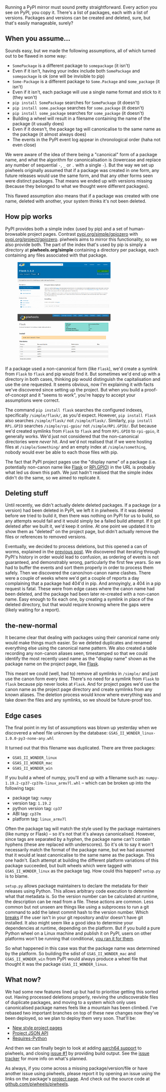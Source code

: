 
<p>Running a PyPI mirror must sound pretty straightforward. Every action you see on PyPI, you copy it. There's a list of packages, each with a list of versions. Packages and versions can be created and deleted, sure, but that's easily manageable, surely?</p>
<h2 class="wp-block-heading">When you assume…</h2>
<p>Sounds easy, but we made the following assumptions, all of which turned out to be flawed in some way:</p>
<ul class="wp-block-list"><li><code>SomePackage</code> is a different package to <code>somepackage</code> (it isn't)</li><li>Even if it isn't, having your index include both <code>SomePackage</code> and <code>somepackage</code> is ok (one will be invisible to pip)</li><li><code>Some-Package</code> is a different package to <code>Some.Package</code> and s<code>ome_package</code> (it isn't)</li><li>Even if it isn't, each package will use a single name format and stick to it (they won't)</li><li><code>pip install SomePackage</code> searches for <code>SomePackage</code> (it doesn't)</li><li><code>pip install some.package</code> searches for <code>some.package</code> (it doesn't)</li><li><code>pip install some_package</code> searches for <code>some_package</code> (it doesn't)</li><li>Building a wheel will result in a filename containing the name of the package (it usually does)</li><li>Even if it doesn't, the package tag will canonicalise to the same name as the package (it almost always does)</li><li>The events in the PyPI event log appear in chronological order (haha not even close)</li></ul>
<p>We were aware of the idea of there being a "canonical" form of a package name, and what the algorithm for canonicalisation is (lowercase and replace any number of sequential <code>-</code>, <code>_</code> or <code>.</code> with a single <code>-</code>). But the way we set up piwheels originally assumed that if a package was created in one form, any future releases would use the same form, and that any other forms seen were distinct packages. That means we ended up with versions missing (because they belonged to what we thought were different packages).</p>
<p>This flawed assumption also means that if a package was created with one name, deleted with another, your system thinks it's not been deleted.</p>
<h2 class="wp-block-heading">How pip works</h2>
<p>PyPI provides both a simple index (used by pip) and a set of human-browsable project pages. Contrast <a href="https://pypi.org/simple/gpiozero/">pypi.org/simple/gpiozero</a> with <a href="https://pypi.org/project/gpiozero/">pypi.org/project/gpiozero</a>. piwheels aims to mirror this functionality, so we also provide both. The part of the index that's used by pip is simply a directory at <strong>piwheels.org/simple</strong> containing a directory per package, each containing any files associated with that package.</p>
<div class="wp-block-image"><figure class="aligncenter size-large"><img sizes="auto, (max-width: 1024px) 100vw, 1024px" src="images/Screenshot-from-2020-09-19-02-09-48-1024x753.png"/></figure></div>
<div class="wp-block-image"><figure class="aligncenter size-large"><img sizes="auto, (max-width: 1024px) 100vw, 1024px" src="images/Screenshot-from-2020-09-19-02-12-59-1024x682.png"/></figure></div>
<p>If a package used a non-canonical form (like <code>Flask</code>), we'd create a symlink from <code>Flask</code> to <code>flask</code> and pip would find it. But sometimes we'd end up with a directory in both cases, thinking pip would distinguish the capitalisation and use the one requested. It seems obvious, now I'm explaining it with facts we've discovered since setting up the project. But when you build a proof-of-concept and it "seems to work", you're happy to accept your assumptions were correct.</p>
<p>The command <code>pip install flask</code> searches the configured indexes, specifically <code>/simple/flask/</code>, as you'd expect. However, <code>pip install Flask</code> also searches <code>/simple/flask/</code> not <code>/simple/Flask/</code>. Similarly, <code>pip install RPi.GPIO</code> searches <code>/simple/rpi-gpio/</code> not <code>/simple/RPi.GPIO/</code>. But because we'd created symlinks from <code>Flask</code> to <code>flask</code> and from <code>RPi.GPIO</code> to <code>rpi-gpio</code>, it generally works. We'd just not considered that the non-canonical directories were <em>never</em> hit. And we'd not realised that if we were hosting files at <code>/simple/Something/</code> and an empty index at <code>/simple/something</code>, nobody would ever be able to each those files with pip.</p>
<p>The fact that PyPI project pages use the "display name" of a package (i.e. potentially non-canon name like <a href="https://pypi.org/project/Flask/">Flask</a> or <a href="https://pypi.org/project/RPi.GPIO/">RPi.GPIO</a>) in the URL is probably what led us down this path. We just hadn't realised that the simple index didn't do the same, so we aimed to replicate it.</p>
<h2 class="wp-block-heading">Deleting stuff</h2>
<p>Until recently, we didn't actually delete deleted packages. If a package (or a version) had been deleted in PyPI, we left it in piwheels. If it was deleted before we tried to build it, then there was nothing on PyPI for us to build, so any attempts would fail and it would simply be a failed build attempt. If it got deleted after we built it, we'd keep it online. At one point we updated it to show them as "deleted" on the project page, but didn't actually remove the files or references to removed versions.</p>
<p>Eventually, we decided to process deletions, but this opened a can of worms, explained in the <a href="https://blog.piwheels.org/new-features-deletion-yanking-and-more/">previous post</a>. We discovered that iterating through PyPI's history in order would lead to confusion, as ordering of events is not guaranteed, and demonstrably wrong, particularly the first few years. So we had to buffer the events and sort them properly in order to process them safely. Then we discovered the canon/non-canon name clashes. There were a couple of weeks where we'd get a couple of reports a day complaining that a package had 404'd in pip. And annoyingly, a 404 in a pip request is fatal. These were from edge cases where the canon name had been deleted, and the package had been later re-created with a non-canon name. Easy enough to fix each one, by creating a symlink in place of the deleted directory, but that would require knowing where the gaps were (likely waiting for a report).</p>
<h2 class="wp-block-heading">the-new-normal</h2>
<p>It became clear that dealing with packages using their canonical name only would make things much easier. So we deleted duplicates and renamed everything else using the canonical name pattern. We also created a table recording any non-canon aliases seen, timestamped so that we could identify the most recently used name as the "display name" shown as the package name on the project page, like <a href="https://pypi.org/project/Flask/">Flask</a>.</p>
<p>This meant we could (well, had to) remove all symlinks in <code>/simple/</code> and just use the canon form every time. There's no need for a symlink from <code>Flask</code> to <code>flask</code> because pip never looks at <code>Flask</code>. And for project pages we'd use the canon name as the project page directory and create symlinks from any known aliases. The deletion process would know where everything was and take down the files and any symlinks, so we should be future-proof too.</p>
<h2 class="wp-block-heading">Edge cases</h2>
<p>The final point in my list of assumptions was blown up yesterday when we discovered a wheel file unknown by the database: <code>GSAS_II_WONDER_linux-1.0.0-py3-none-any.whl</code></p>
<p>It turned out that this filename was duplicated. There are three packages:</p>
<ul class="wp-block-list"><li><code>GSAS_II_WONDER_linux</code></li><li><code>GSAS_II_WONDER_mac</code></li><li><code>GSAS_II_WONDER_win</code></li></ul>
<p>If you build a wheel of numpy, you'll end up with a filename such as: <code>numpy-1.19.2-cp37-cp37m-linux_armv7l.whl</code> – which can be broken up into the following tags:</p>
<ul class="wp-block-list"><li>package tag: <code>numpy</code></li><li>version tag: <code>1.19.2</code></li><li>python version tag: <code>cp37</code></li><li>ABI tag: <code>cp37m</code></li><li>platform tag: <code>linux_armv7l</code></li></ul>
<p>Often the package tag will match the style used by the package maintainers (like numpy or Flask) – so it's not that it's always canonicalised. However, since tags are separated by a hyphen, the package name can't contain hyphens (these are replaced with underscores). So it's ok to say it won't necessarily match the format of the package name, but we had assumed that it would at least canonicalise to the same name as the package. This one hadn't. Each attempt at building the different platform variations of this package succeeded, but built wheels which were tagged with <code>GSAS_II_WONDER_linux</code> as the package tag. How could this happen? <code>setup.py</code> is to blame.</p>
<p><code>setup.py</code> allows package maintainers to declare the metadata for their releases using Python. This allows arbitrary code execution to determine what that metadata is. So the version number can be calculated at runtime, the description can be read from a file. These actions are common. Less common but not unseen are things like using a subprocess to run a git command to add the latest commit hash to the version number. Which <a href="https://github.com/nmichlo/tonic-config/issues/1">breaks</a> if the user isn't in your git repository and/or doesn't have git installed. It also might seem like a good idea to determine your dependencies at runtime, depending on the platform. But if you build a pure Python wheel on a Linux machine and publish it on PyPI, users on other platforms won't be running that conditional, <a href="https://xkcd.com/221/">you ran it for them</a>.</p>
<p>So what happened in this case was that the package name was determined by the platform. So building the sdist of <code>GSAS_II_WONDER_mac</code> and <code>GSAS_II_WONDER_win</code> from PyPI would always produce a wheel file that thought it was the package <code>GSAS_II_WONDER_linux</code>.</p>
<h2 class="wp-block-heading">What now?</h2>
<p>We had some new features lined up but had to prioritise getting this sorted out. Having processed deletions properly, reviving the undiscoverable files of duplicate packages, and moving to a system which only uses canonicalised package names feels like a mountain has been climbed. I've rebased two important branches on top of these new changes now they've been deployed, so we plan to deploy them very soon. That'll be:</p>
<ul class="wp-block-list"><li><a href="https://github.com/piwheels/piwheels/issues/241">New style project pages</a></li><li><a href="https://github.com/piwheels/piwheels/issues/16">Project JSON API</a></li><li><a href="https://github.com/piwheels/piwheels/issues/208">Requires-Python</a></li></ul>
<p>And then we can finally begin to look at adding <a href="https://github.com/piwheels/piwheels/issues/220">aarch64 support</a> to piwheels, and closing <a href="https://github.com/piwheels/piwheels/issues/1">issue #1</a> by providing build output. See the <a href="https://github.com/piwheels/piwheels/issues">issue tracker</a> for more info on what's planned.</p>
<p>As always, if you come across a missing package/version/file or have another issue using piwheels, please report it by opening an issue using the links on the package's <a href="https://www.piwheels.org/packages.html">project page</a>. And check out the source code at <a href="https://github.com/piwheels/piwheels">github.com/piwheels/piwheels</a>.</p>

